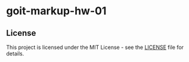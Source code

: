 # goit-markup-hw-01
##  License
This project is licensed under the MIT License - see the [LICENSE](LICENSE) file for details.

